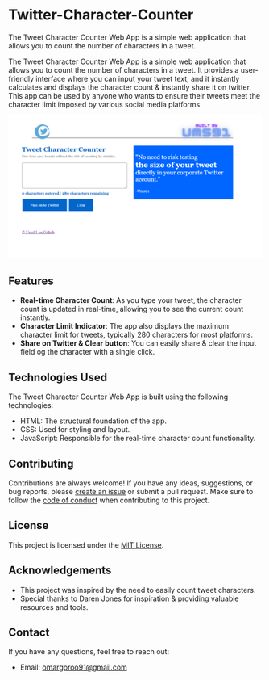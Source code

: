 # Twitter-Character-Counter
The Tweet Character Counter Web App is a simple web application that allows you to count the number of characters in a tweet.

The Tweet Character Counter Web App is a simple web application that allows you to count the number of characters in a tweet. It provides a user-friendly interface where you can input your tweet text, and it instantly calculates and displays the character count & instantly share it on twitter. This app can be used by anyone who wants to ensure their tweets meet the character limit imposed by various social media platforms.

![Tweet Character Counter Web App](charCounter.png)

## Features

- **Real-time Character Count**: As you type your tweet, the character count is updated in real-time, allowing you to see the current count instantly.
- **Character Limit Indicator**: The app also displays the maximum character limit for tweets, typically 280 characters for most platforms.
- **Share on Twitter & Clear button**: You can easily share & clear the input field og the character  with a single click.


## Technologies Used

The Tweet Character Counter Web App is built using the following technologies:

- HTML: The structural foundation of the app.
- CSS: Used for styling and layout.
- JavaScript: Responsible for the real-time character count functionality.

## Contributing

Contributions are always welcome! If you have any ideas, suggestions, or bug reports, please [create an issue](https://github.com/your-username/tweet-character-counter/issues) or submit a pull request. Make sure to follow the [code of conduct](CODE_OF_CONDUCT.md) when contributing to this project.

## License

This project is licensed under the [MIT License](LICENSE).

## Acknowledgements

- This project was inspired by the need to easily count tweet characters.
- Special thanks to Daren Jones for inspiration & providing valuable resources and tools.

## Contact

If you have any questions, feel free to reach out:

- Email: omargoroo91@gmail.com
